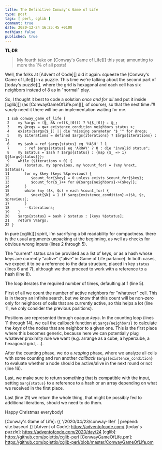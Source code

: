 ```yaml
---
title: The Definitive Conway's Game of Life
type: post
tags: [ perl, cglib ]
comment: true
date: 2020-12-24 16:25:45 +0100
mathjax: false
published: true
---
```


**TL;DR**

> My fourth take on [Conway's Game of Life][] this year, amounting to more
> tha 1% of all posts!

Well, the folks at [Advent of Code][] did it again: squeeze the [Conway's
Game of Life][] in a puzzle. This time we're talking about the second part
of [today's puzzle][], where the grid is hexagonal and each cell has six
neighbors instead of 8 as in "normal" play.

So, I thought it best to code a solution *once and for all* and put it
inside [cglib][] (as [ConwayGameOfLife.pm][], of course), so that the next
time *I'll surely* need it there will be an implementation waiting for me.

```
 1 sub conway_game_of_life {
 2    my %args = (@_ && ref($_[0])) ? %{$_[0]} : @_;
 3    my @reqs = qw< existence_condition neighbors status >;
 4    exists($args{$_}) || die "missing parameter '$_'" for @reqs;
 5    my $iterations = defined $args{iterations} ? $args{iterations} : 1;
 6    my $ash = ref $args{status} eq 'HASH' ? 1
 7       : ref $args{status} eq 'ARRAY' ? 0 : die "invalid status";
 8    my $status = $ash ? $args{status} : {map {$_ => 1} @{$args{status}}};
 9    while ($iterations > 0) {
10       ($status, my $previous, my %count_for) = (\my %next, $status);
11       for my $key (keys %$previous) {
12          $count_for{$key} = 0 unless exists $count_for{$key};
13          $count_for{$_}++ for @{$args{neighbors}->($key)};
14       }
15       while (my ($k, $c) = each %count_for) {
16          $next{$k} = 1 if $args{existence_condition}->($k, $c, $previous);
17       }
18       --$iterations;
19    }
20    $args{status} = $ash ? $status : [keys %$status];
21    return \%args;
22 }
```

In pure [cglib][] spirit, I'm sacrifying a bit readability for compactness.
there is the usual arguments unpacking at the beginning, as well as checks
for obvious wrong inputs (lines 2 through 5).

The "current" status can be provided as a list of keys, or as a hash whose
keys are currently "active" ("alive" in Game of Life parlance). In both
cases, we expect it to be a reference to the data structure, placed in key
`status` (lines 6 and 7), although we then proceed to work with a reference
to a hash (line 8).

The loop iterates the required number of times, defaulting at 1 (line 5).

First of all we count the number of active neighbors for "whatever" cell.
This is in theory an infinite search, but we know that this count will be
non-zero only for neighbors of cells that are currently active, so this
helps a lot (line 11, we only consider the previous positions).

Positions are represented through opaque *keys*. In the counting loop (lines
11 through 14), we call the callback function at `$args{neighbors}` to
calculate the *keys* of the nodes that are neighbor to a given one. This is
the first place where this becomes generic, because here we can potentially
plug whatever proximity rule we want (e.g. arrange as a cube, a hypercube, a
hexagonal grid, ...).

After the counting phase, we do a *reaping* phase, where we analyze all
cells with some counting and run another *callback*
`$args{existence_condition}` to evaluate whether a node should be
active/alive in the next round or not (line 16).

Last, we make sure to return something that is compatible with the input,
setting `$arg{status}` to a reference to a hash or an array depending on
what we received in the first place.

Last (line 21) we return the whole thing, that might be possibly fed to
additional iterations, should we need to do them.

Happy Christmas everybody!

[Conway's Game of Life]: {{ '/2020/04/23/conway-life/' | prepend: site.baseurl }}
[Advent of Code]: https://adventofcode.com/
[today's puzzle]: https://adventofcode.com/2020/day/24
[cglib]: https://github.com/polettix/cglib-perl
[ConwayGameOfLife.pm]: https://github.com/polettix/cglib-perl/blob/master/ConwayGameOfLife.pm
